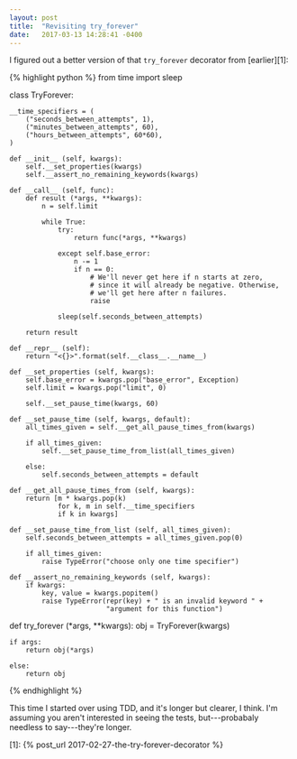```yaml
---
layout: post
title:  "Revisiting try_forever"
date:   2017-03-13 14:28:41 -0400
---
```

I figured out a better version of that `try_forever` decorator from
[earlier][1]:

{% highlight python %}
from time import sleep

class TryForever:

    __time_specifiers = (
        ("seconds_between_attempts", 1),
        ("minutes_between_attempts", 60),
        ("hours_between_attempts", 60*60),
    )

    def __init__ (self, kwargs):
        self.__set_properties(kwargs)
        self.__assert_no_remaining_keywords(kwargs)

    def __call__ (self, func):
        def result (*args, **kwargs):
            n = self.limit

            while True:
                try:
                    return func(*args, **kwargs)

                except self.base_error:
                    n -= 1
                    if n == 0:
                        # We'll never get here if n starts at zero,
                        # since it will already be negative. Otherwise,
                        # we'll get here after n failures.
                        raise

                sleep(self.seconds_between_attempts)

        return result

    def __repr__ (self):
        return "<{}>".format(self.__class__.__name__)

    def __set_properties (self, kwargs):
        self.base_error = kwargs.pop("base_error", Exception)
        self.limit = kwargs.pop("limit", 0)

        self.__set_pause_time(kwargs, 60)

    def __set_pause_time (self, kwargs, default):
        all_times_given = self.__get_all_pause_times_from(kwargs)

        if all_times_given:
            self.__set_pause_time_from_list(all_times_given)

        else:
            self.seconds_between_attempts = default

    def __get_all_pause_times_from (self, kwargs):
        return [m * kwargs.pop(k)
                for k, m in self.__time_specifiers
                if k in kwargs]

    def __set_pause_time_from_list (self, all_times_given):
        self.seconds_between_attempts = all_times_given.pop(0)

        if all_times_given:
            raise TypeError("choose only one time specifier")

    def __assert_no_remaining_keywords (self, kwargs):
        if kwargs:
            key, value = kwargs.popitem()
            raise TypeError(repr(key) + " is an invalid keyword " +
                            "argument for this function")

def try_forever (*args, **kwargs):
    obj = TryForever(kwargs)

    if args:
        return obj(*args)

    else:
        return obj
{% endhighlight %}

This time I started over using TDD, and it's longer but clearer, I
think. I'm assuming you aren't interested in seeing the tests,
but---probabaly needless to say---they're longer.

[1]: {% post_url 2017-02-27-the-try-forever-decorator %}
